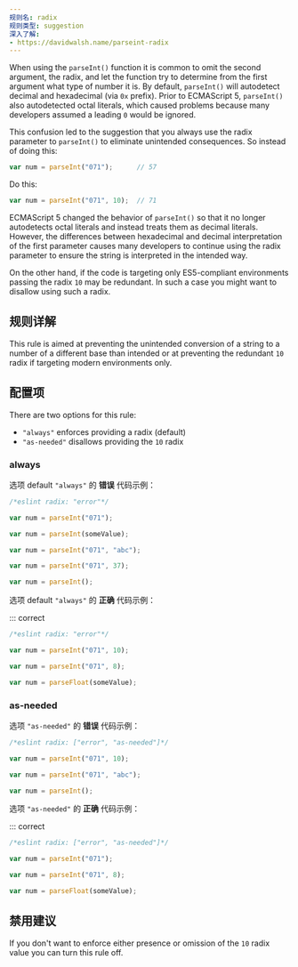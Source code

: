 ```yaml
---
规则名: radix
规则类型: suggestion
深入了解:
- https://davidwalsh.name/parseint-radix
---
```




When using the `parseInt()` function it is common to omit the second argument, the radix, and let the function try to determine from the first argument what type of number it is. By default, `parseInt()` will autodetect decimal and hexadecimal (via `0x` prefix). Prior to ECMAScript 5, `parseInt()` also autodetected octal literals, which caused problems because many developers assumed a leading `0` would be ignored.

This confusion led to the suggestion that you always use the radix parameter to `parseInt()` to eliminate unintended consequences. So instead of doing this:

```js
var num = parseInt("071");      // 57
```

Do this:

```js
var num = parseInt("071", 10);  // 71
```

ECMAScript 5 changed the behavior of `parseInt()` so that it no longer autodetects octal literals and instead treats them as decimal literals. However, the differences between hexadecimal and decimal interpretation of the first parameter causes many developers to continue using the radix parameter to ensure the string is interpreted in the intended way.

On the other hand, if the code is targeting only ES5-compliant environments passing the radix `10` may be redundant. In such a case you might want to disallow using such a radix.

## 规则详解

This rule is aimed at preventing the unintended conversion of a string to a number of a different base than intended or at preventing the redundant `10` radix if targeting modern environments only.

## 配置项

There are two options for this rule:

* `"always"` enforces providing a radix (default)
* `"as-needed"` disallows providing the `10` radix

### always

选项 default `"always"` 的 **错误** 代码示例：



```js
/*eslint radix: "error"*/

var num = parseInt("071");

var num = parseInt(someValue);

var num = parseInt("071", "abc");

var num = parseInt("071", 37);

var num = parseInt();
```

选项 default `"always"` 的 **正确** 代码示例：

::: correct

```js
/*eslint radix: "error"*/

var num = parseInt("071", 10);

var num = parseInt("071", 8);

var num = parseFloat(someValue);
```

### as-needed

选项 `"as-needed"` 的 **错误** 代码示例：



```js
/*eslint radix: ["error", "as-needed"]*/

var num = parseInt("071", 10);

var num = parseInt("071", "abc");

var num = parseInt();
```

选项 `"as-needed"` 的 **正确** 代码示例：

::: correct

```js
/*eslint radix: ["error", "as-needed"]*/

var num = parseInt("071");

var num = parseInt("071", 8);

var num = parseFloat(someValue);
```

## 禁用建议

If you don't want to enforce either presence or omission of the `10` radix value you can turn this rule off.
